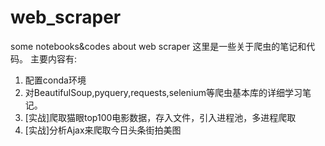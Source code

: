# web_scraper
some notebooks&amp;codes about web scraper
这里是一些关于爬虫的笔记和代码。
主要内容有:
1. 配置conda环境
1. 对BeautifulSoup,pyquery,requests,selenium等爬虫基本库的详细学习笔记。
1. [实战]爬取猫眼top100电影数据，存入文件，引入进程池，多进程爬取
1. [实战]分析Ajax来爬取今日头条街拍美图